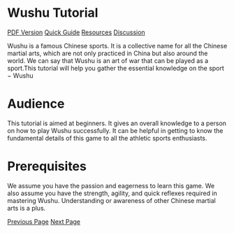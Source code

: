 # Wushu Tutorial
[PDF Version](../wushu/wushu_pdf_version.md)
[Quick Guide](../wushu/wushu_quick_guide.md)
[Resources](../wushu/wushu_useful_resources.md)
[Discussion](../wushu/wushu_discussion.md)

Wushu is a famous Chinese sports. It is a collective name for all the Chinese martial arts, which are not only practiced in China but also around the world. We can say that Wushu is an art of war that can be played as a sport.This tutorial will help you gather the essential knowledge on the sport − Wushu

# Audience
This tutorial is aimed at beginners. It gives an overall knowledge to a person on how to play Wushu successfully. It can be helpful in getting to know the fundamental details of this game to all the athletic sports enthusiasts.

# Prerequisites
We assume you have the passion and eagerness to learn this game. We also assume you have the strength, agility, and quick reflexes required in mastering Wushu. Understanding or awareness of other Chinese martial arts is a plus.


[Previous Page](../wushu/index.md) [Next Page](../wushu/wushu_overview.md) 
